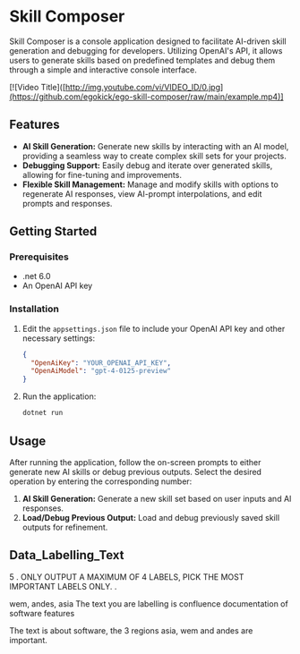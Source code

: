 # Skill Composer

Skill Composer is a console application designed to facilitate AI-driven skill generation and debugging for developers. Utilizing OpenAI's API, it allows users to generate skills based on predefined templates and debug them through a simple and interactive console interface.


[![Video Title]([http://img.youtube.com/vi/VIDEO_ID/0.jpg](https://github.com/egokick/ego-skill-composer/raw/main/example.mp4)]


## Features

- **AI Skill Generation:** Generate new skills by interacting with an AI model, providing a seamless way to create complex skill sets for your projects.
- **Debugging Support:** Easily debug and iterate over generated skills, allowing for fine-tuning and improvements.
- **Flexible Skill Management:** Manage and modify skills with options to regenerate AI responses, view AI-prompt interpolations, and edit prompts and responses.

## Getting Started

### Prerequisites

- .net 6.0
- An OpenAI API key

### Installation
 
1. Edit the `appsettings.json` file to include your OpenAI API key and other necessary settings:

   ```json
   {
     "OpenAiKey": "YOUR_OPENAI_API_KEY",
     "OpenAiModel": "gpt-4-0125-preview"     
   }
   ```

2. Run the application:

   ```sh
   dotnet run
   ```

## Usage

After running the application, follow the on-screen prompts to either generate new AI skills or debug previous outputs. Select the desired operation by entering the corresponding number:

1. **AI Skill Generation:** Generate a new skill set based on user inputs and AI responses.
2. **Load/Debug Previous Output:** Load and debug previously saved skill outputs for refinement.
 

## Data_Labelling_Text
5
.
ONLY OUTPUT A MAXIMUM OF 4 LABELS, PICK THE MOST IMPORTANT LABELS ONLY.
.

wem, andes, asia
The text you are labelling is confluence documentation of software features


The text is about software, the 3 regions asia, wem and andes are important.
